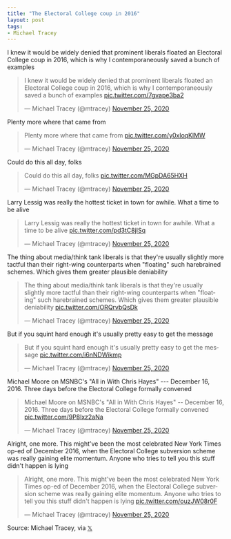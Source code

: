 ```yaml
---
title: "The Electoral College coup in 2016"
layout: post
tags:
- Michael Tracey
---
```


I knew it would be widely denied that prominent liberals floated an Electoral College coup in 2016, which is why I contemporaneously saved a bunch of examples

<blockquote class="twitter-tweet"><p lang="en" dir="ltr">I knew it would be widely denied that prominent liberals floated an Electoral College coup in 2016, which is why I contemporaneously saved a bunch of examples <a href="https://t.co/7gvape3ba2">pic.twitter.com/7gvape3ba2</a></p>&mdash; Michael Tracey (@mtracey) <a href="https://twitter.com/mtracey/status/1331430550557650952?ref_src=twsrc%5Etfw">November 25, 2020</a></blockquote>

Plenty more where that came from

<blockquote class="twitter-tweet"><p lang="en" dir="ltr">Plenty more where that came from <a href="https://t.co/y0xloqKlMW">pic.twitter.com/y0xloqKlMW</a></p>&mdash; Michael Tracey (@mtracey) <a href="https://twitter.com/mtracey/status/1331611402310733826?ref_src=twsrc%5Etfw">November 25, 2020</a></blockquote>

Could do this all day, folks

<blockquote class="twitter-tweet"><p lang="en" dir="ltr">Could do this all day, folks <a href="https://t.co/MGpDA65HXH">pic.twitter.com/MGpDA65HXH</a></p>&mdash; Michael Tracey (@mtracey) <a href="https://twitter.com/mtracey/status/1331621428257492993?ref_src=twsrc%5Etfw">November 25, 2020</a></blockquote>

Larry Lessig was really the hottest ticket in town for awhile. What a time to be alive

<blockquote class="twitter-tweet"><p lang="en" dir="ltr">Larry Lessig was really the hottest ticket in town for awhile. What a time to be alive <a href="https://t.co/pd3tC8jISq">pic.twitter.com/pd3tC8jISq</a></p>&mdash; Michael Tracey (@mtracey) <a href="https://twitter.com/mtracey/status/1331635973457911810?ref_src=twsrc%5Etfw">November 25, 2020</a></blockquote>

The thing about media/think tank liberals is that they're usually slightly more tactful than their right-wing counterparts when "floating" such harebrained schemes. Which gives them greater plausible deniability

<blockquote class="twitter-tweet"><p lang="en" dir="ltr">The thing about media/think tank liberals is that they&#39;re usually slightly more tactful than their right-wing counterparts when &quot;floating&quot; such harebrained schemes. Which gives them greater plausible deniability <a href="https://t.co/ORQrvbQsDk">pic.twitter.com/ORQrvbQsDk</a></p>&mdash; Michael Tracey (@mtracey) <a href="https://twitter.com/mtracey/status/1331653354699812865?ref_src=twsrc%5Etfw">November 25, 2020</a></blockquote>

But if you squint hard enough it's usually pretty easy to get the message

<blockquote class="twitter-tweet"><p lang="en" dir="ltr">But if you squint hard enough it&#39;s usually pretty easy to get the message <a href="https://t.co/i6nNDWikmp">pic.twitter.com/i6nNDWikmp</a></p>&mdash; Michael Tracey (@mtracey) <a href="https://twitter.com/mtracey/status/1331655537507897345?ref_src=twsrc%5Etfw">November 25, 2020</a></blockquote>

Michael Moore on MSNBC's "All in With Chris Hayes" --- December 16, 2016. Three days before the Electoral College formally convened

<blockquote class="twitter-tweet"><p lang="en" dir="ltr">Michael Moore on MSNBC&#39;s &quot;All in With Chris Hayes&quot; -- December 16, 2016. Three days before the Electoral College formally convened <a href="https://t.co/9P8lxz2aNa">pic.twitter.com/9P8lxz2aNa</a></p>&mdash; Michael Tracey (@mtracey) <a href="https://twitter.com/mtracey/status/1331665918934601730?ref_src=twsrc%5Etfw">November 25, 2020</a></blockquote>

Alright, one more. This might've been the most celebrated New York Times op-ed of December 2016, when the Electoral College subversion scheme was really gaining elite momentum. Anyone who tries to tell you this stuff didn't happen is lying

<blockquote class="twitter-tweet"><p lang="en" dir="ltr">Alright, one more. This might&#39;ve been the most celebrated New York Times op-ed of December 2016, when the Electoral College subversion scheme was really gaining elite momentum. Anyone who tries to tell you this stuff didn&#39;t happen is lying <a href="https://t.co/ouzJW08r0F">pic.twitter.com/ouzJW08r0F</a></p>&mdash; Michael Tracey (@mtracey) <a href="https://twitter.com/mtracey/status/1331673582930440193?ref_src=twsrc%5Etfw">November 25, 2020</a></blockquote>

Source: Michael Tracey, via [𝕏](https://x.com)

<script async src="https://platform.twitter.com/widgets.js" charset="utf-8"></script>
